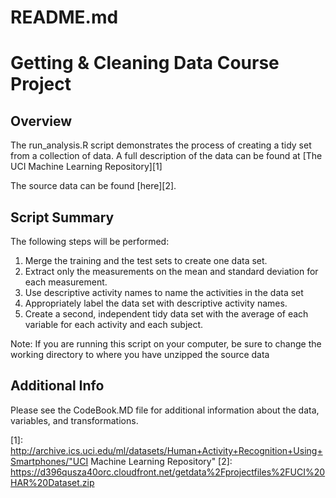 # README.md
# Getting & Cleaning Data Course Project

## Overview

The run_analysis.R script demonstrates the process of creating a tidy set from a collection of data.  A full description of the data can be found at [The UCI Machine Learning Repository][1]

The source data can be found [here][2].

## Script Summary

The following steps will be performed:

 1. Merge the training and the test sets to create one data set.
 2. Extract only the measurements on the mean and standard deviation for each measurement. 
 3. Use descriptive activity names to name the activities in the data set
 4. Appropriately label the data set with descriptive activity names. 
 5. Create a second, independent tidy data set with the average of each variable for each activity and each subject.

Note: If you are running this script on your computer, be sure to change the working directory to where you have unzipped the source data

## Additional Info
Please see the CodeBook.MD file for additional information about the data, variables, and transformations.

 


  [1]: http://archive.ics.uci.edu/ml/datasets/Human+Activity+Recognition+Using+Smartphones/"UCI Machine Learning Repository"
  [2]: https://d396qusza40orc.cloudfront.net/getdata%2Fprojectfiles%2FUCI%20HAR%20Dataset.zip